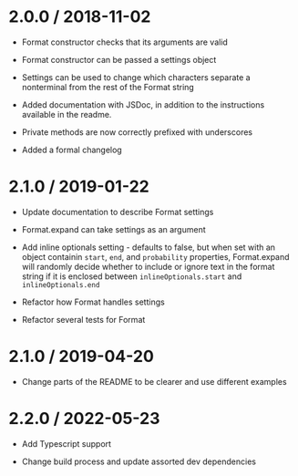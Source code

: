 # 2.0.0 / 2018-11-02

- Format constructor checks that its arguments are valid

- Format constructor can be passed a settings object

- Settings can be used to change which characters separate a nonterminal from the rest of the Format string

- Added documentation with JSDoc, in addition to the instructions available in the readme.

- Private methods are now correctly prefixed with underscores

- Added a formal changelog

# 2.1.0 / 2019-01-22

- Update documentation to describe Format settings

- Format.expand can take settings as an argument

- Add inline optionals setting - defaults to false, but when set with an object containin `start`, `end`, and `probability` properties, Format.expand will randomly decide whether to include or ignore text in the format string if it is enclosed between `inlineOptionals.start` and `inlineOptionals.end`

- Refactor how Format handles settings

- Refactor several tests for Format

# 2.1.0 / 2019-04-20

- Change parts of the README to be clearer and use different examples

# 2.2.0 / 2022-05-23

- Add Typescript support

- Change build process and update assorted dev dependencies